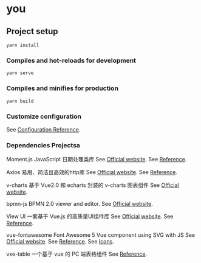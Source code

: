 # you

## Project setup
```
yarn install
```

### Compiles and hot-reloads for development
```
yarn serve
```

### Compiles and minifies for production
```
yarn build
```

### Customize configuration
See [Configuration Reference](https://cli.vuejs.org/config/).

### Dependencies Projectsa
Moment.js
JavaScript 日期处理类库
See [Official website](http://momentjs.cn/).
See [Reference](http://momentjs.cn/docs/).

Axios
易用、简洁且高效的http库
See [Official website](http://www.axios-js.com/).
See [Reference](http://www.axios-js.com/zh-cn/docs/vue-axios.html).

v-charts
基于 Vue2.0 和 echarts 封装的 v-charts 图表组件
See [Official website](https://v-charts.js.org/).

bpmn-js
BPMN 2.0 viewer and editor.
See [Official website](https://bpmn.io/toolkit/bpmn-js/).

View UI
一套基于 Vue.js 的高质量UI组件库
See [Official website](https://iviewui.com/).
See [Reference](https://iviewui.com/docs/introduce).

vue-fontawesome
Font Awesome 5 Vue component using SVG with JS
See [Official website](https://fontawesome.com/).
See [Reference](https://github.com/FortAwesome/vue-fontawesome).
See [Icons](https://fontawesome.com/icons?d=gallery&m=free).

vxe-table
一个基于 vue 的 PC 端表格组件
See [Reference](https://xuliangzhan_admin.gitee.io/vxe-table/v2/index.html#/table/start/install).

